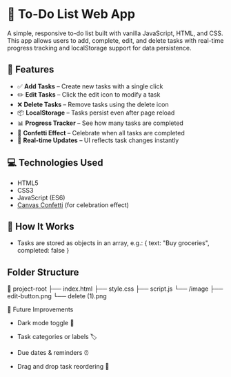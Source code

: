 # 📝 To-Do List Web App

A simple, responsive to-do list built with vanilla JavaScript, HTML, and CSS. This app allows users to add, complete, edit, and delete tasks 
with real-time progress tracking and localStorage support for data persistence.

## 🚀 Features

- ✅ **Add Tasks** – Create new tasks with a single click
- ✏️ **Edit Tasks** – Click the edit icon to modify a task
- ❌ **Delete Tasks** – Remove tasks using the delete icon
- 📦 **LocalStorage** – Tasks persist even after page reload
- 📊 **Progress Tracker** – See how many tasks are completed
- 🎉 **Confetti Effect** – Celebrate when all tasks are completed
- 🔄 **Real-time Updates** – UI reflects task changes instantly

## 💻 Technologies Used

- HTML5
- CSS3
- JavaScript (ES6)
- [Canvas Confetti](https://confetti.js.org/more.html) (for celebration effect)

## 🧠 How It Works

- Tasks are stored as objects in an array, e.g.:
  { text: "Buy groceries", completed: false }
  
## Folder Structure
📁 project-root
├── index.html
├── style.css
├── script.js
└── /image
    ├── edit-button.png
    └── delete (1).png

🔮 Future Improvements

- Dark mode toggle 🌙

- Task categories or labels 🏷️

- Due dates & reminders ⏰

- Drag and drop task reordering 🔀


